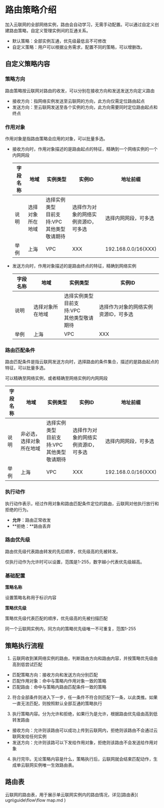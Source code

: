 # 路由策略介绍

加入云联网的全部网络实例，路由会自动学习，无需手动配置。可以通过自定义创建路由策略，自定义管理实例间的互通关系。

- 默认策略：全部实例互通，优先级最低且不可修改
- 自定义策略：用户可以根据业务需求，配置不同的策略，可以增删改。

## 自定义策略内容

### 策略方向

路由策略按云联网对路由的收发，可以分别在接收方向和发送发送方向定义路由

- 接收方向：指网络实例发送至云联网的方向，此方向仅需定位路由起点
- 发送方向：至云联网发送至各个实例的方向，此方向需要同时定位路由起点和终点

### 作用对象

 作用对象是指路由策略会应用的对象，可以批量多选。 

- 接收方向时，作用对象描述的是路由起点的特征，精确到一个网络实例的一个内网网段

  | 字段名称 | 地域             | 实例类型                                             | 实例ID                               | 地址前缀             |
  | -------- | ---------------- | ---------------------------------------------------- | ------------------------------------ | -------------------- |
  | 说明     | 选择对象所在地域 | 选择实例类型<br />目前支持:VPC<br />其他类型敬请期待 | 选择作为对象的网络实例资源ID，可多选 | 选择内网网段，可多选 |
  | 举例     | 上海             | VPC                                                  | XXX                                  | 192.168.0.0/16(XXX)  |

- 发送方向时，作用对象描述的是路由终点的特征，精确到网络实例

  | 字段名称 | 地域             | 实例类型                                             | 实例ID                               |
  | -------- | ---------------- | ---------------------------------------------------- | ------------------------------------ |
  | 说明     | 选择对象所在地域 | 选择实例类型<br />目前支持:VPC<br />其他类型敬请期待 | 选择作为对象的网络实例资源ID，可多选 |
  | 举例     | 上海             | VPC                                                  | XXX                                  |

###  路由匹配条件

路由匹配条件是指云联网发送方向时，选择路由的条件集合，描述的是路由起点的特征，可以批量多选。

可以精确至网络实例，或者精确至网络实例的内网网段

| 字段名称 | 地域                     | 实例类型                                             | 实例ID                               | 地址前缀             |
| -------- | ------------------------ | ---------------------------------------------------- | ------------------------------------ | -------------------- |
| 说明     | 非必选，选择对象所在地域 | 选择实例类型<br />目前支持:VPC<br />其他类型敬请期待 | 选择作为对象的网络实例资源ID，可多选 | 选择内网网段，可多选 |
| 举例     | 上海                     | VPC                                                  | XXX                                  | 192.168.0.0/16(XXX)  |

### 执行动作

执行动作表示，经过作用对象和路由匹配条件定位的路由，云联网对他执行放行和拒绝的行为。

- **允许**：路由正常收发
- **拒绝：**路由丢弃

###  路由优先级

路由优先级代表路由转发的先后顺序，优先级高的先被转发。

仅执行动作为允许时可以设置，范围是1-255，数字越小代表优先级越高。

### 基础配置

**策略名称**

设置策略名称用于标识内容

**策略优先级**

策略优先级代表匹配的顺序，优先级高的先被扫描匹配

同一个云联网实例内，同方向的策略优先级唯一不可重复，范围1-255

## 策略执行流程

1. 云联网收到某网络实例的路由，判断路由方向和路由内容，并按策略优先级由高到低尝试匹配

- 匹配策略方向：接收方向和发送方向分别匹配
- 匹配作用对象：命中与策略内作用对象一致的策略
- 匹配路由：命中与策略内路由匹配条件一致的策略

2. 符合全部条件则进入下一步，任一条件不符合则匹配下一条，以此类推。如果一直无法匹配，则按照默认全部互通的策略执行

3. 执行策略内容。分为允许和拒绝，如果行为是允许，根据路由优先级由高到低转发路由

- 接收方向：允许则该路由可以成功上传到云联网内，拒绝则该路由不会通过云联网发给任何实例
- 发送方向：允许则该路可以下发给作用对象，拒绝则该路由不会发送给作用对象

4. 执行完毕。无论策略内容是什么，策略执行后，云联网就会结束匹配动作，生成单云联网实例唯一生效路由表。

## 路由表

云联网的路由表，用于展示单云联网实例内的路由情况，详见[路由表]( ugn\guide\flow\flow map.md )


